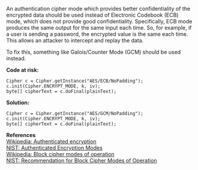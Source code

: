  An authentication cipher mode which provides better confidentiality of the encrypted data should be used instead of Electronic Codebook (ECB) mode, which does not provide good confidentiality. Specifically, ECB mode produces the same output for the same input each time. So, for example, if a user is sending a password, the encrypted value is the same each time. This allows an attacker to intercept and replay the data.

To fix this, something like Galois/Counter Mode (GCM) should be used instead.

**Code at risk:**

```
Cipher c = Cipher.getInstance("AES/ECB/NoPadding");
c.init(Cipher.ENCRYPT_MODE, k, iv);
byte[] cipherText = c.doFinal(plainText);
```

**Solution:**

```
Cipher c = Cipher.getInstance("AES/GCM/NoPadding");
c.init(Cipher.ENCRYPT_MODE, k, iv);
byte[] cipherText = c.doFinal(plainText);
```
  

**References**  
[Wikipedia: Authenticated encryption](http://en.wikipedia.org/wiki/Authenticated_encryption)  
[NIST: Authenticated Encryption Modes](http://csrc.nist.gov/groups/ST/toolkit/BCM/modes_development.html#01)  
[Wikipedia: Block cipher modes of operation](http://en.wikipedia.org/wiki/Block_cipher_modes_of_operation#Electronic_codebook_.28ECB.29)  
[NIST: Recommendation for Block Cipher Modes of Operation](http://csrc.nist.gov/publications/nistpubs/800-38a/sp800-38a.pdf)

